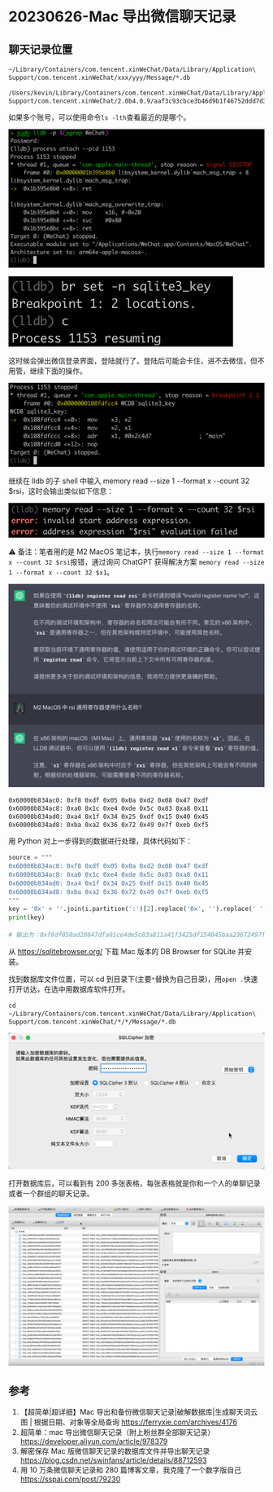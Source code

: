 # 20230626-Mac 导出微信聊天记录

## 聊天记录位置

```Shell
~/Library/Containers/com.tencent.xinWeChat/Data/Library/Application\ Support/com.tencent.xinWeChat/xxx/yyy/Message/*.db
```

```Shell
/Users/kevin/Library/Containers/com.tencent.xinWeChat/Data/Library/Application\ Support/com.tencent.xinWeChat/2.0b4.0.9/aaf3c93cbce3b46d9b1f46752ddd7d38/Message
```

如果多个账号，可以使用命令`ls -lth`查看最近的是哪个。

![Alt text](image.png)

![Alt text](image-1.png)

这时候会弹出微信登录界面，登陆就行了。登陆后可能会卡住，进不去微信，但不用管，继续下面的操作。

![Alt text](image-2.png)

继续在 lldb 的子 shell 中输入 memory read --size 1 --format x --count 32 $rsi，这时会输出类似如下信息：

![Alt text](image-3.png)

⚠️ 备注：笔者用的是 M2 MacOS 笔记本，执行`memory read --size 1 --format x --count 32 $rsi`报错，通过询问 ChatGPT 获得解决方案 `memory read --size 1 --format x --count 32 $x1`。

![Alt text](image-4.png)

```Shell
0x60000b834ac0: 0xf8 0xdf 0x05 0x0a 0xd2 0x08 0x47 0xdf
0x60000b834ac8: 0xa0 0x1c 0xe4 0xde 0x5c 0x83 0xa8 0x11
0x60000b834ad0: 0xa4 0x1f 0x34 0x25 0xdf 0x15 0x40 0x45
0x60000b834ad8: 0xba 0xa2 0x36 0x72 0x49 0x7f 0xeb 0xf5
```

用 Python 对上一步得到的数据进行处理，具体代码如下：

```Python
source = """
0x60000b834ac0: 0xf8 0xdf 0x05 0x0a 0xd2 0x08 0x47 0xdf
0x60000b834ac8: 0xa0 0x1c 0xe4 0xde 0x5c 0x83 0xa8 0x11
0x60000b834ad0: 0xa4 0x1f 0x34 0x25 0xdf 0x15 0x40 0x45
0x60000b834ad8: 0xba 0xa2 0x36 0x72 0x49 0x7f 0xeb 0xf5
"""
key = '0x' + ''.join(i.partition(':')[2].replace('0x', '').replace(' ', '') for i in source.split('\n')[1:5])
print(key)

# 输出为：0xf8df050ad20847dfa01ce4de5c83a811a41f3425df154045baa23672497febf5

```

从 https://sqlitebrowser.org/ 下载 Mac 版本的 DB Browser for SQLite 并安装。

找到数据库文件位置，可以 cd 到目录下(主要`*`替换为自己目录)，用`open .`快速打开访达，在选中用数据库软件打开。

```Shell
cd ~/Library/Containers/com.tencent.xinWeChat/Data/Library/Application\ Support/com.tencent.xinWeChat/*/*/Message/*.db
```

![Alt text](image-5.png)

打开数据库后，可以看到有 200 多张表格，每张表格就是你和一个人的单聊记录或者一个群组的聊天记录。

![Alt text](image-6.png)

## 参考

1. 【超简单|超详细】Mac 导出和备份微信聊天记录|破解数据库|生成聊天词云图 | 根据日期、对象等全局查询 https://ferryxie.com/archives/4176
2. 超简单：mac 导出微信聊天记录（附上粉丝群全部聊天记录） https://developer.aliyun.com/article/978379
3. 解密保存 Mac 版微信聊天记录的数据库文件并导出聊天记录 https://blog.csdn.net/swinfans/article/details/88712593
4. 用 10 万条微信聊天记录和 280 篇博客文章，我克隆了一个数字版自己 https://sspai.com/post/79230
